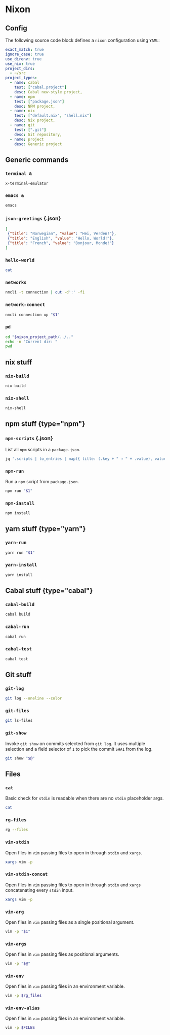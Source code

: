 # Nixon

## Config

The following source code block defines a `nixon` configuration using `YAML`:

``` yaml config
exact_match: true
ignore_case: true
use_direnv: true
use_nix: true
project_dirs:
  - ~/src
project_types:
  - name: cabal
    test: ["cabal.project"]
    desc: Cabal new-style project,
  - name: npm
    test: ["package.json"]
    desc: NPM project,
  - name: nix
    test: ["default.nix", "shell.nix"]
    desc: Nix project,
  - name: git
    test: [".git"]
    desc: Git repository,
  - name: project
    desc: Generic project
```

## Generic commands

### `terminal &`

```
x-terminal-emulator
```

### `emacs &`

```bash
emacs
```

### `json-greetings` {.json}

```json
[
 {"title": "Norwegian", "value": "Hei, Verden!"},
 {"title": "English", "value": "Hello, World!"},
 {"title": "French", "value": "Bonjour, Monde!"}
]
```

### `hello-world`

```bash <{json-greetings:m}
cat
```

### `networks`

```bash
nmcli -t connection | cut -d':' -f1
```

### `network-connect`

```bash ${networks}
nmcli connection up "$1"
```

### `pd`

```bash
cd "$nixon_project_path/../.."
echo -n "Current dir: "
pwd
```

## nix stuff

### `nix-build`

```bash
nix-build
```

### `nix-shell`

```bash
nix-shell
```

## npm stuff {type="npm"}

### `npm-scripts` {.json}

List all `npm` scripts in a `package.json`.

```bash
jq '.scripts | to_entries | map({ title: (.key + " → " + .value), value: .key })' package.json
```

### `npm-run`

Run a `npm` script from `package.json`.

```bash ${npm-scripts}
npm run "$1"
```

### `npm-install`

```bash
npm install
```

## yarn stuff {type="yarn"}

### `yarn-run`

```bash ${npm-scripts}
yarn run "$1"
```

### `yarn-install`

```bash
yarn install
```

## Cabal stuff {type="cabal"}

### `cabal-build`

```bash
cabal build
```

### `cabal-run`

```bash
cabal run
```

### `cabal-test`

```bash
cabal test
```

## Git stuff

### `git-log`

```bash
git log --oneline --color
```

### `git-files`

```bash
git ls-files
```

### `git-show`

Invoke `git show` on commits selected from `git log`. It uses multiple selection
and a field selector of `1` to pick the commit `SHA1` from the log.

```bash ${git-log:m1}
git show "$@"
```

## Files

### `cat`

Basic check for `stdin` is readable when there are no `stdin` placeholder args.

```bash
cat
```

### `rg-files`

```bash
rg --files
```

### `vim-stdin`

Open files in `vim` passing files to open in through `stdin` and `xargs`.

```bash <{rg-files:m}
xargs vim -p
```

### `vim-stdin-concat`

Open files in `vim` passing files to open in through `stdin` and `xargs`
concatenating every `stdin` input.

```bash <{git-files:m} <{rg-files:m}
xargs vim -p
```

### `vim-arg`

Open files in `vim` passing files as a single positional argument.

```bash ${rg-files}
vim -p "$1"
```

### `vim-args`

Open files in `vim` passing files as positional arguments.

```bash ${rg-files:m}
vim -p "$@"
```

### `vim-env`

Open files in `vim` passing files in an environment variable.

```bash ={rg-files:m}
vim -p $rg_files
```

### `vim-env-alias`

Open files in `vim` passing files in an environment variable.

```bash FILES={rg-files:m}
vim -p $FILES
```
